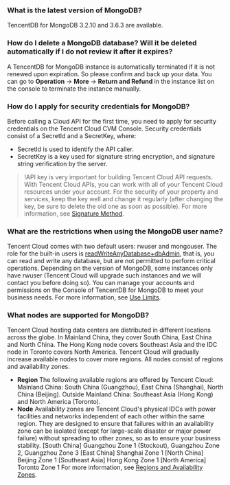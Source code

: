 ### What is the latest version of MongoDB?
TencentDB for MongoDB 3.2.10 and 3.6.3 are available.

### How do I delete a MongoDB database? Will it be deleted automatically if I do not review it after it expires?
A TencentDB for MongoDB instance is automatically terminated if it is not renewed upon expiration. So please confirm and back up your data. You can go to **Operation** -> **More** -> **Return and Refund** in the instance list on the console to terminate the instance manually.

### How do I apply for security credentials for MongoDB?
Before calling a Cloud API for the first time, you need to apply for security credentials on the Tencent Cloud CVM Console.
Security credentials consist of a SecretId and a SecretKey, where:
 - SecretId is used to identify the API caller.
 - SecretKey is a key used for signature string encryption, and signature string verification by the server.

>!API key is very important for building Tencent Cloud API requests. With Tencent Cloud APIs, you can work with all of your Tencent Cloud resources under your account. For the security of your property and services, keep the key well and change it regularly (after changing the key, be sure to delete the old one as soon as possible). For more information, see [Signature Method](https://cloud.tencent.com/document/product/240/8329).
 
### What are the restrictions when using the MongoDB user name?
Tencent Cloud comes with two default users: rwuser and mongouser. The role for the built-in users is [readWriteAnyDatabase+dbAdmin](https://docs.mongodb.com/v3.0/reference/built-in-roles/), that is, you can read and write any database, but are not permitted to perform critical operations.
Depending on the version of MongoDB, some instances only have rwuser (Tencent Cloud will upgrade such instances and we will contact you before doing so).
You can manage your accounts and permissions on the Console of TencentDB for MongoDB to meet your business needs. For more information, see [Use Limits](https://cloud.tencent.com/document/product/240/622).
 
### What nodes are supported for MongoDB?
Tencent Cloud hosting data centers are distributed in different locations across the globe. In Mainland China, they cover South China, East China and North China. The Hong Kong node covers Southeast Asia and the IDC node in Toronto covers North America.
Tencent Cloud will gradually increase available nodes to cover more regions. All nodes consist of regions and availability zones.
 - **Region**
The following available regions are offered by Tencent Cloud:
Mainland China: South China (Guangzhou), East China (Shanghai), North China (Beijing).
Outside Mainland China: Southeast Asia (Hong Kong) and North America (Toronto).
 - **Node**
Availability zones are Tencent Cloud's physical IDCs with power facilities and networks independent of each other within the same region.
They are designed to ensure that failures within an availability zone can be isolated (except for large-scale disaster or major power failure) without spreading to other zones, so as to ensure your business stability.
[South China] Guangzhou Zone 1 (Stockout), Guangzhou Zone 2, Guangzhou Zone 3
[East China] Shanghai Zone 1
[North China] Beijing Zone 1
[Southeast Asia] Hong Kong Zone 1
[North America] Toronto Zone 1
For more information, see [Regions and Availability Zones](https://cloud.tencent.com/document/product/240/3637).
 


